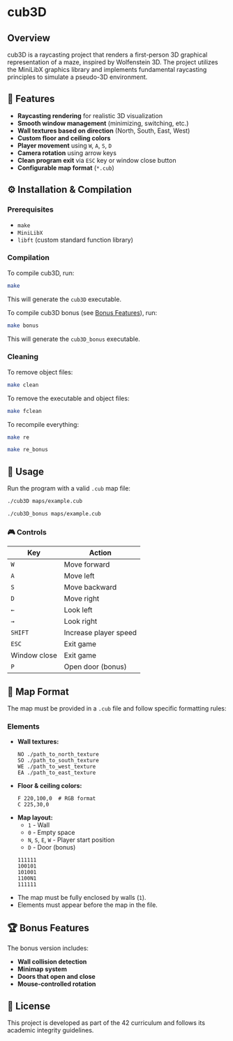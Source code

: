 # cub3D

## Overview
cub3D is a raycasting project that renders a first-person 3D graphical representation of a maze, inspired by Wolfenstein 3D. The project utilizes the MiniLibX graphics library and implements fundamental raycasting principles to simulate a pseudo-3D environment.

## 🚀 Features
- **Raycasting rendering** for realistic 3D visualization
- **Smooth window management** (minimizing, switching, etc.)
- **Wall textures based on direction** (North, South, East, West)
- **Custom floor and ceiling colors**
- **Player movement** using `W`, `A`, `S`, `D`
- **Camera rotation** using arrow keys
- **Clean program exit** via `ESC` key or window close button
- **Configurable map format** (`*.cub`)

## ⚙️ Installation & Compilation
### Prerequisites
- `make`
- `MiniLibX`
- `libft` (custom standard function library)

### Compilation
To compile cub3D, run:
```sh
make
```
This will generate the `cub3D` executable.

To compile cub3D bonus (see [Bonus Features](#bonus-features)), run:
```sh
make bonus
```
This will generate the `cub3D_bonus` executable.

### Cleaning
To remove object files:
```sh
make clean
```
To remove the executable and object files:
```sh
make fclean
```
To recompile everything:
```sh
make re
```

```sh
make re_bonus
```

## 🔧 Usage
Run the program with a valid `.cub` map file:
```sh
./cub3D maps/example.cub
```

```sh
./cub3D_bonus maps/example.cub
```

### 🎮 Controls
| Key | Action |
|------|---------|
| `W` | Move forward |
| `A` | Move left |
| `S` | Move backward |
| `D` | Move right |
| `←` | Look left |
| `→` | Look right |
| `SHIFT` | Increase player speed |
| `ESC` | Exit game |
| Window close | Exit game |
| `P` | Open door (bonus) |


## 📜 Map Format
The map must be provided in a `.cub` file and follow specific formatting rules:
### Elements
- **Wall textures:**
  ```
  NO ./path_to_north_texture
  SO ./path_to_south_texture
  WE ./path_to_west_texture
  EA ./path_to_east_texture
  ```
- **Floor & ceiling colors:**
  ```
  F 220,100,0  # RGB format
  C 225,30,0
  ```
- **Map layout:**
  - `1` - Wall
  - `0` - Empty space
  - `N`, `S`, `E`, `W` - Player start position
  - `D` - Door (bonus)
  ```
  111111
  100101
  101001
  1100N1
  111111
  ```
- The map must be fully enclosed by walls (`1`).
- Elements must appear before the map in the file.

## 🏆 Bonus Features
The bonus version includes:
- **Wall collision detection**
- **Minimap system**
- **Doors that open and close**
- **Mouse-controlled rotation**

## 📝 License
This project is developed as part of the 42 curriculum and follows its academic integrity guidelines.


